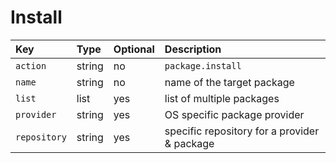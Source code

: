 # Install

| Key | Type | Optional | Description |
| :--- | :--- | :--- | :--- |
| `action` | string | no | `package.install` |
| `name` | string | no | name of the target package |
| `list` | list | yes | list of multiple packages |
| `provider` | string | yes | OS specific package provider |
| `repository` | string | yes | specific repository for a provider & package |



